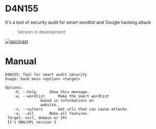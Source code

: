 # D4N155
It's a tool of security audit for smart wordlist and Google hacking attack
> Version in development

[![asciicast](https://asciinema.org/a/220963.svg)](https://asciinema.org/a/220963)

# Manual
    D4N155: Tool for smart audit security
    Usage: bash main <option> <target>
    
    Options:
    	-h, --help		Show this mensage.
    	-w, --wordlist		Make the smart wordlist 
					based in informations on
					website.
		-v, --vulners		Get urls that can cause attacks.
		-a, --all		Make all features.
     Target: <url, domain or IP>
     It's GNU/GPL version 3

